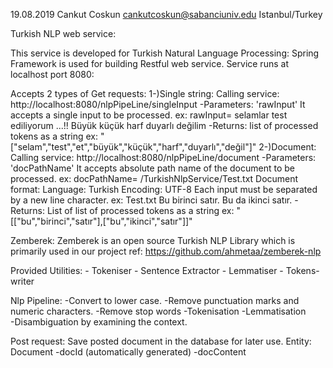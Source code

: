 19.08.2019 
Cankut Coskun 
cankutcoskun@sabanciuniv.edu
Istanbul/Turkey

Turkish NLP web service:

This service is developed for Turkish Natural Language Processing:
Spring Framework is used for building Restful web service.
Service runs at localhost port 8080:

Accepts 2 types of Get requests:
1-)Single string:
	 Calling service: http://localhost:8080/nlpPipeLine/singleInput
	-Parameters: 'rawInput' It accepts a single input to be processed. 
		ex: rawInput= selamlar test ediliyorum ...!! Büyük küçük harf duyarlı değilim
	-Returns: list of processed tokens as a string
		ex: "["selam","test","et","büyük","küçük","harf","duyarlı","değil"]"
2-)Document:
	Calling service: http://localhost:8080/nlpPipeLine/document
	-Parameters: 'docPathName' It accepts absolute path name of the document to be processed.
		ex: docPathName= /TurkishNlpService/Test.txt
		Document format:
			Language: Turkish 
			Encoding: UTF-8
			Each input must be separated by a new line character. 
		ex: Test.txt
		    Bu birinci satır.
		    Bu da ikinci satır.
	-Returns: List of list of processed tokens as a string
		ex: "[["bu","birinci","satır"],["bu","ikinci","satır"]]"

Zemberek:
Zemberek is an open source Turkish NLP Library which is primarily used in our project
	ref: https://github.com/ahmetaa/zemberek-nlp

Provided Utilities:
	- Tokeniser
	- Sentence Extractor
	- Lemmatiser
	- Tokens-writer

Nlp Pipeline:
	-Convert to lower case.
	-Remove punctuation marks and numeric characters.
	-Remove stop words
	-Tokenisation 
	-Lemmatisation 	
	-Disambiguation by examining the context.

Post request: 
Save posted document in the database for later use. 
Entity: Document
	 -docId (automatically generated)
	 -docContent  